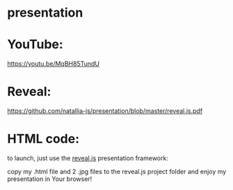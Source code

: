 # presentation

# YouTube:

https://youtu.be/MqBH85TundU

# Reveal:

https://github.com/natallia-js/presentation/blob/master/reveal.js.pdf

# HTML code:

to launch, just use the [reveal.js](https://github.com/hakimel/reveal.js) presentation framework:

copy my .html file and 2 .jpg files to the reveal.js project folder and enjoy my presentation in Your browser!
